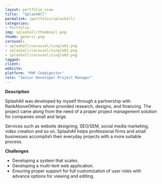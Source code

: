 ```yaml
---
layout: portfolio_view
title:  "SplashAll"
permalink: /portfolio/splashall/
categories:
- Portfolio
img: splashall/thumbnail.png
thumb: generic.png
carousel:
- splashall/carousel/single01.png
- splashall/carousel/single02.png
- splashall/carousel/single03.png
tagged:
client:
website:
platform: "PHP Codeigniter"
role: "Senior Developer Project Manager"
---
```

**Description**

SplashAll was developed by myself through a partnership with RankAboveOthers
whom provided research, designs, and financing. The project came along from the
need of a proper project management solution for companies small and large.

Services such as website designing, SEO/SEM, social media marketing, video
creation and so on. SplashAll helps professional firms and small businesses
accomplish their everyday projects with a more suitable process.

<!-- Site Design -->

**Challenges**
* Developing a system that scales.
* Developing a multi-tent web application.
* Ensuring proper support for full customization of user roles with advance
options for viewing and editing.
